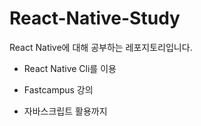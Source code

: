 # React-Native-Study
React Native에 대해 공부하는 레포지토리입니다.

- React Native Cli를 이용

- Fastcampus 강의
- 자바스크립트 활용까지
